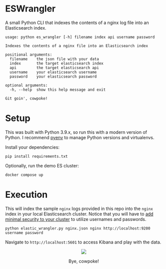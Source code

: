 # ESWrangler
A small Python CLI that indexes the contents of a nginx log file into an Elasticsearch index.

```
usage: python es_wrangler [-h] filename index api username password

Indexes the contents of a nginx file into an Elasticsearch index

positional arguments:
  filename    the json file with your data
  index       the target elasticsearch index
  api         the target elasticsearch api
  username    your elasticsearch username
  password    your elasticsearch password

optional arguments:
  -h, --help  show this help message and exit

Git goin', cowpoke!
```

# Setup
This was built with Python 3.9.x, so run this with a modern version of Python. I recommend [pyenv](https://github.com/pyenv/pyenv) to manage Python versions and virtualenvs.

Install your dependencies:
```
pip install requirements.txt
```

Optionally, run the demo ES cluster:
```
docker compose up
```
# Execution
This will index the sample `nginx` logs provided in this repo into the `nginx` index in your local Elasticsearch cluster. Notice that you will have to [add minimal security to your cluster](https://www.elastic.co/guide/en/elasticsearch/reference/7.17/security-minimal-setup.html) to utilize usernames and passwords.
```
python elastic_wrangler.py nginx.json nginx http://localhost:9200 username password
```

Navigate to `http://localhost:5601` to access Kibana and play with the data.

<p align="center">
  <img src=https://user-images.githubusercontent.com/33524375/235536304-91961886-032b-4593-bf9b-28a5be1a1d3d.png
</p>

<p align="center">Bye, cowpoke!</p>
